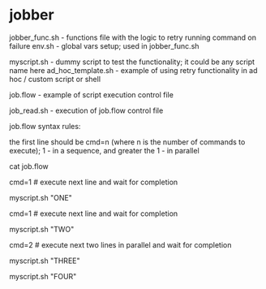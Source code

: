 # jobber

jobber_func.sh - functions file with the logic to retry running command on failure
env.sh - global vars setup; used in jobber_func.sh

myscript.sh - dummy script to test the functionality; it could be any script name here
ad_hoc_template.sh - example of using retry functionality in ad hoc / custom script or shell

job.flow - example of script execution control file

job_read.sh - execution of job.flow control file

job.flow syntax rules:

the first line should be cmd=n (where n is the number of commands to execute); 1 - in a sequence, and greater the 1 - in parallel

cat job.flow

  cmd=1 # execute next line and wait for completion

  myscript.sh "ONE"

  cmd=1 # execute next line and wait for completion

  myscript.sh "TWO"

  cmd=2 # execute next two lines in parallel and wait for completion

  myscript.sh "THREE"

  myscript.sh "FOUR"
